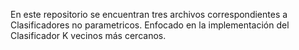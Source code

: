En este repositorio se encuentran tres archivos correspondientes a Clasificadores no parametricos. Enfocado en la implementación del Clasificador K vecinos más cercanos. 
